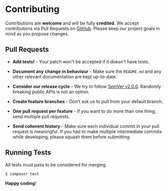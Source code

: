 # Contributing

Contributions are **welcome** and will be fully **credited**. We accept contributions via Pull Requests on [GitHub](https://github.com/tom-sapletta-com/tom-sapletta-com).  Please keep our project goals in mind as you propose changes.

## Pull Requests

- **Add tests!** - Your patch won't be accepted if it doesn't have tests.

- **Document any change in behaviour** - Make sure the `README.md` and any other relevant documentation are kept up-to-date.

- **Consider our release cycle** - We try to follow [SemVer v2.0.0](https://semver.org/). Randomly breaking public APIs is not an option.

- **Create feature branches** - Don't ask us to pull from your default branch.

- **One pull request per feature** - If you want to do more than one thing, send multiple pull requests.

- **Send coherent history** - Make sure each individual commit in your pull request is meaningful. If you had to make multiple intermediate commits while developing, please squash them before submitting.


## Running Tests

All tests must pass to be considered for merging.

``` bash
$ composer test
```

**Happy coding**!
